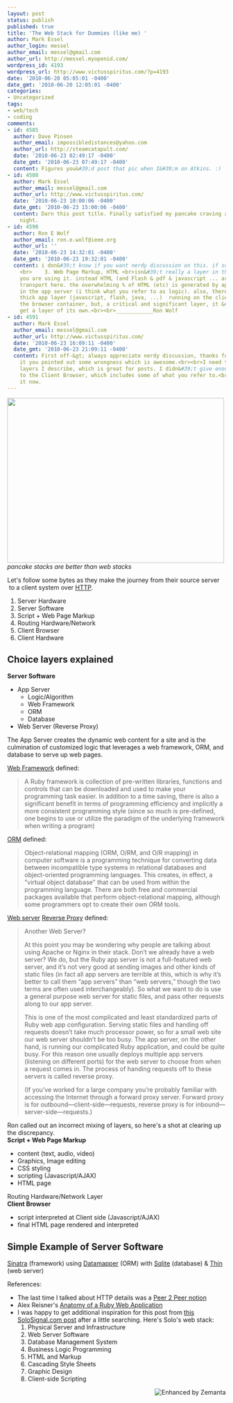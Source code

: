 ```yaml
---
layout: post
status: publish
published: true
title: 'The Web Stack for Dummies (like me) '
author: Mark Essel
author_login: messel
author_email: messel@gmail.com
author_url: http://messel.myopenid.com/
wordpress_id: 4193
wordpress_url: http://www.victusspiritus.com/?p=4193
date: '2010-06-20 05:05:01 -0400'
date_gmt: '2010-06-20 12:05:01 -0400'
categories:
- Uncategorized
tags:
- web/tech
- coding
comments:
- id: 4585
  author: Dave Pinsen
  author_email: impossibledistances@yahoo.com
  author_url: http://steamcatapult.com/
  date: '2010-06-23 02:49:17 -0400'
  date_gmt: '2010-06-23 07:49:17 -0400'
  content: Figures you&#39;d post that pic when I&#39;m on Atkins. :)
- id: 4588
  author: Mark Essel
  author_email: messel@gmail.com
  author_url: http://www.victusspiritus.com/
  date: '2010-06-23 10:00:06 -0400'
  date_gmt: '2010-06-23 15:00:06 -0400'
  content: Darn this post title. Finally satisfied my pancake craving at IHOP last
    night.
- id: 4590
  author: Ron E Wolf
  author_email: ron.e.wolf@ieee.org
  author_url: ''
  date: '2010-06-23 14:32:01 -0400'
  date_gmt: '2010-06-23 19:32:01 -0400'
  content: i don&#39;t know if you want nerdy discussion on this. if so, your layer
    <br>    3. Web Page Markup, HTML <br>isn&#39;t really a layer in the sense that
    you are using it. instead HTML (and Flash & pdf & javascript ... are more of a
    transport here. the overwhelming % of HTML (etc) is generated by apps running
    in the app server (i think what you refer to as logic). also, there is an increasingly
    thick app layer (javascript, flash, java, ...)  running on the client. yes, in
    the browser container, but, a critical and significant layer, it &#39;should&#39;
    get a layer of its own.<br><br>____________Ron Wolf
- id: 4591
  author: Mark Essel
  author_email: messel@gmail.com
  author_url: http://www.victusspiritus.com/
  date: '2010-06-23 16:09:11 -0400'
  date_gmt: '2010-06-23 21:09:11 -0400'
  content: First off-&gt; always appreciate nerdy discussion, thanks for bringing
    it you pointed out some wrongness which is awesome.<br><br>I need to rethink the
    layers I describe, which is great for posts. I didn&#39;t give enough attention
    to the Client Browser, which includes some of what you refer to.<br><br>Fixing
    it now.
---
```

<p><a href="{{ site.url }}/assets/2010/06/PancakesAreBetterThanTheWeb.jpg"><img class="aligncenter size-medium wp-image-4208" title="PancakesAreBetterThanTheWeb" src="{{ site.url }}/assets/2010/06/PancakesAreBetterThanTheWeb.jpg" alt="" width="500" height="380" /></a><br />
<em>pancake stacks are better than web stacks</em></p>
<p>Let's follow some bytes as they make the journey from their source server  to a client system over <a class="zem_slink" title="Hypertext Transfer Protocol" rel="wikipedia" href="http://en.wikipedia.org/wiki/Hypertext_Transfer_Protocol">HTTP</a>.</p>
<ol>
<li>Server Hardware</li>
<li>Server Software</li>
<li>Script + Web Page Markup</li>
<li>Routing Hardware/Network</li>
<li>Client Browser</li>
<li>Client Hardware</li>
</ol>
<h2>Choice layers explained</h2>
<p><strong>Server Software</strong></p>
<ul>
<li>App Server
<ul>
<li>Logic/Algorithm</li>
<li>Web Framework</li>
<li>ORM</li>
<li>Database</li>
</ul>
</li>
<li>Web Server (Reverse Proxy)</li>
</ul>
<p>The App Server creates the dynamic web content for a site and is the culmination of customized logic that leverages a web framework, ORM, and database to serve up web pages.</p>
<p><a href="http://en.wikipedia.org/wiki/Web_application_framework">Web Framework</a> defined:</p>
<blockquote><p>A Ruby framework is collection of pre-written libraries, functions and controls that can be downloaded and used to make your programming task easier. In addition to a time saving, there is also a significant benefit in terms of programming efficiency and implicitly a more consistent programming style (since so much is pre-defined, one begins to use or utilize the paradigm of the underlying framework when writing a program)</p></blockquote>
<p><a href="http://en.wikipedia.org/wiki/Object-relational_mapping">ORM</a> defined:</p>
<blockquote><p>Object-relational mapping (ORM, O/RM, and O/R mapping) in computer software is a programming technique for converting data between incompatible type systems in relational databases and object-oriented programming languages. This creates, in effect, a "virtual object database" that can be used from within the programming language. There are both free and commercial packages available that perform object-relational mapping, although some programmers opt to create their own ORM tools.</p></blockquote>
<p><a href="http://code.alexreisner.com/articles/anatomy-of-a-ruby-web-application.html">Web server</a> <a href="http://en.wikipedia.org/wiki/Reverse_proxy">Reverse Proxy</a> defined:</p>
<blockquote><p>Another Web Server?</p>
<p>At this point you may be wondering why people are talking about using Apache or Nginx in their stack. Don’t we already have a web server? We do, but the Ruby app server is not a full-featured web server, and it’s not very good at sending images and other kinds of static files (in fact all app servers are terrible at this, which is why it’s better to call them “app servers” than “web servers,” though the two terms are often used interchangeably). So what we want to do is use a general purpose web server for static files, and pass other requests along to our app server.</p>
<p>This is one of the most complicated and least standardized parts of Ruby web app configuration. Serving static files and handing off requests doesn’t take much processor power, so for a small web site our web server shouldn’t be too busy. The app server, on the other hand, is running our complicated Ruby application, and could be quite busy. For this reason one usually deploys multiple app servers (listening on different ports) for the web server to choose from when a request comes in. The process of handing requests off to these servers is called reverse proxy.</p>
<p>(If you’ve worked for a large company you’re probably familiar with accessing the Internet through a forward proxy server. Forward proxy is for outbound—client-side—requests, reverse proxy is for inbound—server-side—requests.)</p></blockquote>
<p>Ron called out an incorrect mixing of layers, so here's a shot at clearing up the discrepancy.<br />
<strong>Script + Web Page Markup</strong></p>
<ul>
<li>content (text, audio, video)</li>
<li>Graphics, Image editing</li>
<li>CSS styling</li>
<li>scripting (Javascript/AJAX)</li>
<li>HTML page</li>
</ul>
<p>Routing Hardware/Network Layer<br />
<strong>Client Browser</strong></p>
<ul>
<li>script interpreted at Client side (Javascript/AJAX)</li>
<li>final HTML page rendered and interpreted</li>
</ul>
<h2>Simple Example of Server Software</h2>
<p><a href="http://www.sinatrarb.com/intro.html">Sinatra</a> (framework) using <a href="http://datamapper.org/">Datamapper</a> (ORM) with <a href="http://www.sqlite.org/">Sqlite</a> (database) &amp; <a href="http://code.macournoyer.com/thin/">Thin</a> (web server)</p>
<p>References:</p>
<ul>
<li>The last time I talked about HTTP details was a <a href="http://victusfate.github.io/victusspiritus/uncategorized/2009/07/14/peer-to-peer-parallel-networking-for-your-iphone/">Peer 2 Peer notion</a></li>
<li>Alex Reisner's <a href="http://code.alexreisner.com/articles/anatomy-of-a-ruby-web-application.html">Anatomy of a Ruby Web Application</a></li>
<li>I was happy to get additional inspiration for this post from <a href="http://www.solosignal.com/solo-signal-series-the-web-stack-explained">this SoloSignal.com post</a> after a little searching. Here's Solo's web stack:
<ol>
<li>Physical Server and Infrastructure</li>
<li>Web Server Software</li>
<li>Database Management System</li>
<li>Business Logic Programming</li>
<li>HTML and Markup</li>
<li>Cascading Style Sheets</li>
<li>Graphic Design</li>
<li>Client-side Scripting</li>
</ol>
</li>
</ul>
<div class="zemanta-pixie" style="margin-top: 10px; height: 15px;"><a class="zemanta-pixie-a" title="Enhanced by Zemanta" href="http://www.zemanta.com/"><img class="zemanta-pixie-img" style="border: none; float: right;" src="http://img.zemanta.com/zemified_e.png?x-id=d743df3f-717c-48c0-b9e1-895fd44d0a67" alt="Enhanced by Zemanta" /></a><span class="zem-script more-related pretty-attribution"><script src="http://static.zemanta.com/readside/loader.js" type="text/javascript"></script></span></div>
